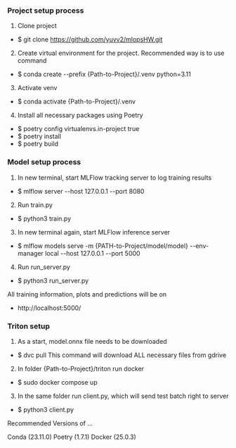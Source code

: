 ### Project setup process

1. Clone project

- $ git clone https://github.com/yuvv2/mlopsHW.git

2. Create virtual environment for the project. Recommended way is to use command

- $ conda create --prefix {Path-to-Project}/.venv python=3.11

3. Activate venv

- $ conda activate {Path-to-Project}/.venv

4. Install all necessary packages using Poetry

- $ poetry config virtualenvs.in-project true
- $ poetry install
- $ poetry build

### Model setup process

1. In new terminal, start MLFlow tracking server to log training results

- $ mlflow server --host 127.0.0.1 --port 8080

2. Run train.py

- $ python3 train.py

3. In new terminal again, start MLFlow inference server

- $ mlflow models serve -m {PATH-to-Project/model/model} --env-manager local
  --host 127.0.0.1 --port 5000

4. Run run_server.py

- $ python3 run_server.py

All training information, plots and predictions will be on

- http://localhost:5000/

### Triton setup

1. As a start, model.onnx file needs to be downloaded

- $ dvc pull This command will download ALL necessary files from gdrive

2. In folder {Path-to-Project}/triton run docker

- $ sudo docker compose up

3. In the same folder run client.py, which will send test batch right to server

- $ python3 client.py

Recommended Versions of ...

Conda (23.11.0) Poetry (1.7.1) Docker (25.0.3)
